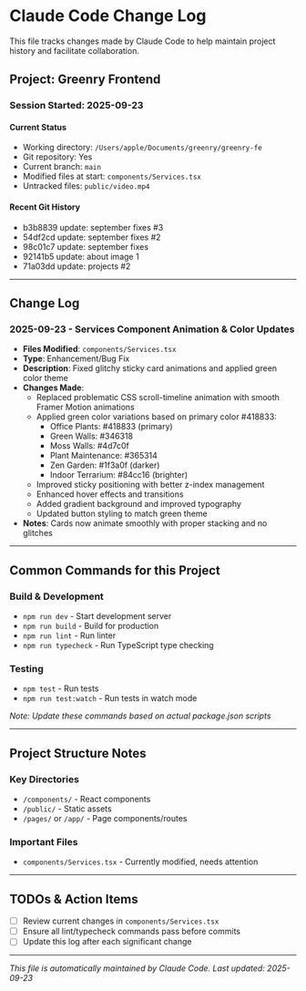 # Claude Code Change Log

This file tracks changes made by Claude Code to help maintain project history and facilitate collaboration.

## Project: Greenry Frontend

### Session Started: 2025-09-23

#### Current Status

- Working directory: `/Users/apple/Documents/greenry/greenry-fe`
- Git repository: Yes
- Current branch: `main`
- Modified files at start: `components/Services.tsx`
- Untracked files: `public/video.mp4`

#### Recent Git History

- b3b8839 update: september fixes #3
- 54df2cd update: september fixes #2
- 98c01c7 update: september fixes
- 92141b5 update: about image 1
- 71a03dd update: projects #2

---

## Change Log

### 2025-09-23 - Services Component Animation & Color Updates

- **Files Modified**: `components/Services.tsx`
- **Type**: Enhancement/Bug Fix
- **Description**: Fixed glitchy sticky card animations and applied green color theme
- **Changes Made**:
  - Replaced problematic CSS scroll-timeline animation with smooth Framer Motion animations
  - Applied green color variations based on primary color #418833:
    - Office Plants: #418833 (primary)
    - Green Walls: #346318
    - Moss Walls: #4d7c0f
    - Plant Maintenance: #365314
    - Zen Garden: #1f3a0f (darker)
    - Indoor Terrarium: #84cc16 (brighter)
  - Improved sticky positioning with better z-index management
  - Enhanced hover effects and transitions
  - Added gradient background and improved typography
  - Updated button styling to match green theme
- **Notes**: Cards now animate smoothly with proper stacking and no glitches

---

## Common Commands for this Project

### Build & Development

- `npm run dev` - Start development server
- `npm run build` - Build for production
- `npm run lint` - Run linter
- `npm run typecheck` - Run TypeScript type checking

### Testing

- `npm test` - Run tests
- `npm run test:watch` - Run tests in watch mode

_Note: Update these commands based on actual package.json scripts_

---

## Project Structure Notes

### Key Directories

- `/components/` - React components
- `/public/` - Static assets
- `/pages/` or `/app/` - Page components/routes

### Important Files

- `components/Services.tsx` - Currently modified, needs attention

---

## TODOs & Action Items

- [ ] Review current changes in `components/Services.tsx`
- [ ] Ensure all lint/typecheck commands pass before commits
- [ ] Update this log after each significant change

---

_This file is automatically maintained by Claude Code. Last updated: 2025-09-23_
